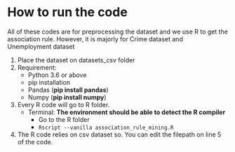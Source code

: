 # How to run the code

All of these codes are for preprocessing the dataset and we use R to get the association rule. However, it is majorly for Crime dataset and Unemployment dataset

1. Place the dataset on datasets_csv folder
2. Requirement:
    - Python 3.6 or above
    - pip installation
    - Pandas (**pip install pandas**)
    - Numpy (**pip install numpy**)
3. Every R code will go to R folder.
    - Terminal: **The environment should be able to detect the R compiler**
        * Go to the R folder
        * ```Rscript --vanilla association_rule_mining.R```
4. The R code relies on csv dataset so. You can edit the filepath on line 5 of the code.
    
